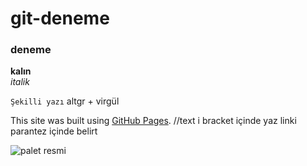 # git-deneme

### deneme

**kalın** <br/>
*italik*

`Şekilli yazı`  altgr + virgül

This site was built using [GitHub Pages](https://pages.github.com/). //text i bracket içinde yaz linki parantez içinde belirt

![palet resmi](https://pngimage.net/wp-content/uploads/2018/06/resim-paleti-png-2.png)

